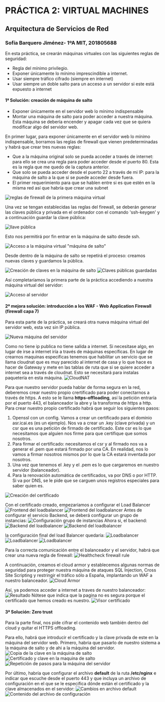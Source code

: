 # PRÁCTICA 2: VIRTUAL MACHINES
## Arquitectura de Servicios de Red
### Sofía Barquero Jiménez- 1ºA MIT, 201805688
En esta práctica, se crearán máquinas virtuales con las siguientes reglas de seguridad: 
  *	Regla del mínimo privilegio.
  *	Exponer únicamente lo mínimo imprescindible a internet.
  *	Usar siempre tráfico cifrado (siempre en internet)
  *	Usar siempre un doble salto para un acceso a un servidor si este está expuesto a internet

#### 1ª Solución: creación de máquina de salto
*	Exponer únicamente en el servidor web lo mínimo indispensable
*	Montar una máquina de salto para poder acceder a nuestra máquina. Esta máquina se debería encender y apagar cada vez que se quiera modificar algo del servidor web.

En primer lugar, para exponer únicamente en el servidor web lo mínimo indispensable, borramos las reglas de firewall que vienen predeterminadas y habrá que crear tres nuevas reglas:  
*	Que a la máquina original solo se pueda acceder a través de internet: para ello se crea una regla para poder acceder desde el puerto 80. Esta es la regla que me quedo de la captura anterior.
*	Que solo se pueda acceder desde el puerto 22 a través de mi IP: para la máquina de salto a la que sí se puede acceder desde fuera.
*	El primer requerimiento para que se hablen entre si es que estén en la misma red así que habría que crear una subnet


![reglas de firewall de la primera máquina virtual](Fotos/Imagen3.png)

Una vez se tengan establecidas las reglas del firewall, se deberán generar las claves pública y privada en el ordenador con el comando 'ssh-keygen' y a continuación guardar la clave pública:

![llave pública](Fotos/Imagen4.png)

Esto nos permitirá por fin entrar en la máquina de salto desde ssh.

![Acceso a la máquina virtual "máquina de salto"](Fotos/Imagen5.png)

Desde dentro de la máquina de salto se repetirá el proceso: creamos nuevas claves y guardamos la pública.

![Creación de claves en la máquina de salto](Fotos/Imagen6.png)
![Claves públicas guardadas](Fotos/Imagen7.png)

Así completaríamos la primera parte de la práctica accediendo a nuestra máquina virtual del servidor:

![Acceso al servidor](Fotos/Imagen8.png)



#### 2ª mejora solución: introducción a los WAF - Web Application Firewall (firewall capa 7)

Para esta parte de la práctica, se creará otra nueva máquina virtual del servidor web, esta vez sin IP pública.

![Nueva máquina del servidor](Fotos/Imagen9.png)

Como no tiene ip publica no tiene salida a internet. Si necesitase algo, en lugar de irse a internet iría a través de máquinas específicas. En lugar de crearnos maquinas especificas tenemos que habilitar un servicio que se llama cloudnat que es muy parecido al internet de casa y lo que hace es hacer de Gateway y mete en las tablas de ruta que si se quiere acceder a internet sea a través de cloudnat. Esto se necesitará para instalas paquetería en esta máquina.
![CloudNAT](Fotos/Imagen10.png)

Para que nuestro servidor pueda hablar de forma segura en la red, deberemos crear nuestro propio crertificado para poder conectarnos a través de https. A esto se le llama **https-offloading**, así la petición entraría por el puerto 443, el balanceador la abre y la transforma de https a http. 
Para crear nuestro propio certificado habrá que seguir los siguientes pasos:
1.	Openssl con un config. Vamos a crear un certificado para el dominio asr.icai.es (es un ejemplo). Nos va a crear un .key (clave privada) y un csr que es una petición de firmado de certificado. Este csr es lo que necesitamos que alguien nos firme para que certifique que somos nosotros.
2.	Para firmar el certificado: necesitamos el csr y al firmado nos va a generar el .pem que estará firmado por una CA. En realidad, nos lo vamos a firmar nosotros mismos por lo que la CA estará inventada por nosotros.
3.	Una vez que tenemos el .key y el .pem es lo que cargaremos en nuestro servidor (balanceador).
4.	Para la renovación automática de certificados, va por DNS o por HTTP. Si va por DNS, se le pide que se carguen unos registros especiales para saber quien es.

![Creación del certificado](Fotos/Imagen11.png)

Con el certificado creado, empezaríamos a configurar el Load Balancer
![Frontend del loadbalancer](Fotos/Imagen12.png)
![Frontend del loadbalancer](Fotos/Imagen13.png)
Antes de configurar el servicio Backend, se deberá configurar un grupo de instancias:
![Configuración grupo de instancias](Fotos/Imagen14.png)
Ahora si, el backend:
![Backend del loadbalancer](Fotos/Imagen15.png)
![Backend del loadbalancer](Fotos/Imagen16.png)

la configuración final del load Balancer quedaría:
![Loadbalancer](Fotos/Imagen17.png)
![Loadbalancer](Fotos/Imagen18.png)
![Loadbalancer](Fotos/Imagen19.png)

Para la correcta comunicación entre el balanceador y el servidor, habrá que crear una nueva regla de firewall:
![Healthcheck firewall rule](Fotos/Imagen20.png)

A continuación, creamos el cloud armor y establecemos algunas normas de seguridad para proteger nuestra máquina de ataques SQL Injection, Cross Site Scripting y restringir el tráfico sólo a España, implantando un WAF a nuestro balanceador.
![Cloud Armor](Fotos/Imagen21.png)

Así, ya podemos acceder a internet a traves de nuestro balanceador:
![Resultado](Fotos/Imagen22.png)
Nótese que indica que la pagina no es segura porque el certificado que hemos creado es nuestro.
![Visor certificado](Fotos/Imagen23.png)


#### 3ª Solución: Zero trust
Para la parte final, nos pide cifrar el contenido web también dentro del cloud y quitar el HTTPS offloading.

Para ello, habrá que introducir el certificado y la clave privada de este en la máquina del servidor web. Primero, habria que pasarlo de nuestro sistema a la máquina de salto y de ahi a la máquina del servidor. 
![Copia de la clave en la máquina de salto](Fotos/Imagen24.png)
![Certificado y clave en la maquina de salto](Fotos/Imagen25.png)
![Repetición de pasos para la máquina del servidor](Fotos/Imagen26.png)

Por último, habría que configurar el archivo **default** de la ruta **/etc/nginx** e indicar que escuche desde el puerto 443 y que incluya un archivo de configuración en el que se le especifica dónde están el certificado y la clave almacenados en el servidor:
![Cambios en archivo default](Fotos/Imagen27.png)
![Contenido del archivo de configuración](Fotos/Imagen28.png)

